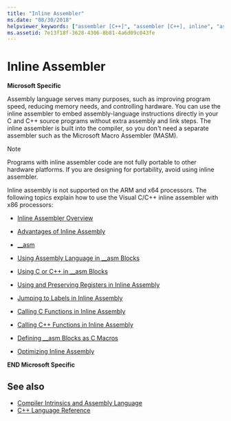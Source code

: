 ```yaml
---
title: "Inline Assembler"
ms.date: "08/30/2018"
helpviewer_keywords: ["assembler [C++]", "assembler [C++], inline", "assembly language [C++], inline", "inline assembler [C++]", "inline assembly [C++]"]
ms.assetid: 7e13f18f-3628-4306-8b81-4a6d09c043fe
---
```

# Inline Assembler

**Microsoft Specific**

Assembly language serves many purposes, such as improving program speed, reducing memory needs, and controlling hardware. You can use the inline assembler to embed assembly-language instructions directly in your C and C++ source programs without extra assembly and link steps. The inline assembler is built into the compiler, so you don't need a separate assembler such as the Microsoft Macro Assembler (MASM).

> [!NOTE]
>  Programs with inline assembler code are not fully portable to other hardware platforms. If you are designing for portability, avoid using inline assembler.

Inline assembly is not supported on the ARM and x64 processors.  The following topics explain how to use the Visual C/C++ inline assembler with x86 processors:

- [Inline Assembler Overview](../../assembler/inline/inline-assembler-overview.md)

- [Advantages of Inline Assembly](../../assembler/inline/advantages-of-inline-assembly.md)

- [__asm](../../assembler/inline/asm.md)

- [Using Assembly Language in __asm Blocks](../../assembler/inline/using-assembly-language-in-asm-blocks.md)

- [Using C or C++ in __asm Blocks](../../assembler/inline/using-c-or-cpp-in-asm-blocks.md)

- [Using and Preserving Registers in Inline Assembly](../../assembler/inline/using-and-preserving-registers-in-inline-assembly.md)

- [Jumping to Labels in Inline Assembly](../../assembler/inline/jumping-to-labels-in-inline-assembly.md)

- [Calling C Functions in Inline Assembly](../../assembler/inline/calling-c-functions-in-inline-assembly.md)

- [Calling C++ Functions in Inline Assembly](../../assembler/inline/calling-cpp-functions-in-inline-assembly.md)

- [Defining __asm Blocks as C Macros](../../assembler/inline/defining-asm-blocks-as-c-macros.md)

- [Optimizing Inline Assembly](../../assembler/inline/optimizing-inline-assembly.md)

**END Microsoft Specific**

## See also

- [Compiler Intrinsics and Assembly Language](../../intrinsics/compiler-intrinsics-and-assembly-language.md)
- [C++ Language Reference](../../cpp/cpp-language-reference.md)

